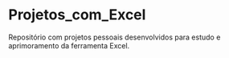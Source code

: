 # Projetos_com_Excel
Repositório com projetos pessoais desenvolvidos para estudo e aprimoramento da ferramenta Excel.
